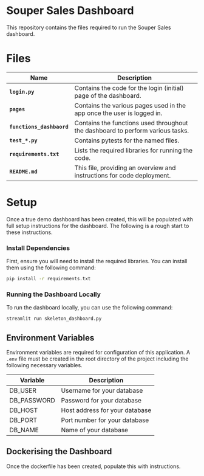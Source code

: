 # Souper Sales Dashboard

This repository contains the files required to run the Souper Sales dashboard.

# Files

| Name                     | Description                                                                     |
|--------------------------|-----------------------------------------------------------------------          |
| **`login.py`**           | Contains the code for the login (initial) page of the dashboard.                |
| **`pages`**              | Contains the various pages used in the app once the user is logged in.          |
| **`functions_dashbaord`**| Contains the functions used throughout the dashboard to perform various tasks.  |
| **`test_*.py`**          | Contains pytests for the named files.                                           |
| **`requirements.txt`**   | Lists the required libraries for running the code.                              |
| **`README.md`**          | This file, providing an overview and instructions for code deployment.          |


# Setup

Once a true demo dashboard has been created, this will be populated with full setup instructions for the dashboard.
The following is a rough start to these instructions.

### Install Dependencies

First, ensure you will need to install the required libraries. You can install them using the following command:

```bash
pip install -r requirements.txt
```

### Running the Dashboard Locally

To run the dashboard locally, you can use the following command:

```bash
streamlit run skeleton_dashboard.py
```


## Environment Variables

Environment variables are required for configuration of this application. A `.env` file must be created in the root directory
of the project including the following necessary variables.


| Variable            | Description                                           |
|---------------------|-------------------------------------------------------|
| DB_USER             | Username for your database                            |
| DB_PASSWORD         | Password for your database                            |
| DB_HOST             | Host address for your database                        |
| DB_PORT             | Port number for your database                         |
| DB_NAME             | Name of your database                                 |


## Dockerising the Dashboard

Once the dockerfile has been created, populate this with instructions.